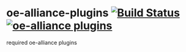 oe-alliance-plugins [![Build Status](https://travis-ci.org/oe-alliance/oe-alliance-plugins.svg?branch=master)](https://travis-ci.org/oe-alliance/oe-alliance-plugins) [![oe-alliance plugins](https://github.com/oe-alliance/oe-alliance-plugins/actions/workflows/oe-alliance-plugins.yml/badge.svg)](https://github.com/oe-alliance/oe-alliance-plugins/actions/workflows/oe-alliance-plugins.yml)
===================

required oe-alliance plugins 
